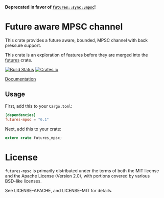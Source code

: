 **Deprecated in favor of [`futures::sync::mpsc`](https://docs.rs/futures/0.1.16/futures/sync/mpsc/index.html)!**

# Future aware MPSC channel

This crate provides a future aware, bounded, MPSC channel with back pressure
support.

This crate is an exploration of features before they are merged into the
[futures](https://github.com/alexcrichton/futures-rs/) crate.

[![Build Status](https://travis-ci.org/carllerche/futures-mpsc.svg?branch=master)](https://travis-ci.org/carllerche/futures-mpsc)
[![Crates.io](https://img.shields.io/crates/v/futures-mpsc.svg?maxAge=2592000)](https://crates.io/crates/futures-mpsc)

[Documentation](https://docs.rs/futures-mpsc)

## Usage

First, add this to your `Cargo.toml`:

```toml
[dependencies]
futures-mpsc = "0.1"
```

Next, add this to your crate:

```rust
extern crate futures_mpsc;
```

# License

`futures-mpsc` is primarily distributed under the terms of both the MIT license
and the Apache License (Version 2.0), with portions covered by various BSD-like
licenses.

See LICENSE-APACHE, and LICENSE-MIT for details.
